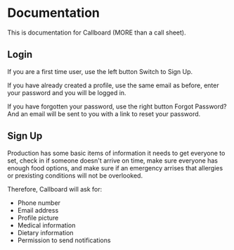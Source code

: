 # Documentation

This is documentation for Callboard (MORE than a call sheet).

## Login

If you are a first time user, use the left button Switch to Sign Up.

If you have already created a profile, use the same email as before, enter your password and you will be logged in.

If you have forgotten your password, use the right button Forgot Password? And an email will be sent to you with a link to reset your password.

## Sign Up

Production has some basic items of information it needs to get everyone to set, check in if someone doesn't arrive on time, make sure everyone has enough food options, and make sure if an emergency arrises that allergies or prexisting conditions will not be overlooked.

Therefore, Callboard will ask for:
* Phone number
* Email address
* Profile picture
* Medical information
* Dietary information
* Permission to send notifications

